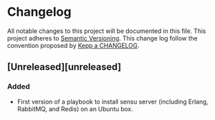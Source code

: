 # Changelog

All notable changes to this project will be documented in this file.
This project adheres to [Semantic Versioning](http://semver.org/).
This change log follow the convention proposed by [Kepp a CHANGELOG](http://keepachangelog.com/).

## [Unreleased][unreleased]

### Added
- First version of a playbook to install sensu server (including Erlang, RabbitMQ, and Redis) on an Ubuntu box.
